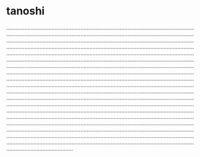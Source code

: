 # tanoshi
................................................................................................................................................................................................................................................................................................................................................................................................................................................................................................................................................................................................................................................................................................................................................................................................................................................................................................................................................................................................................................................................................................................................................................................................................................................................................................................................................................................................................................................................................................................................................................................................................................................................................................................................................................................................................................................................................................................................................................................................................................................................................................................................................................................................................................................................................................................................................................................................................................................................................................